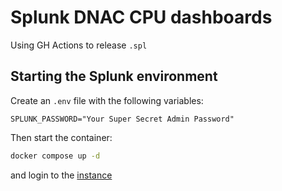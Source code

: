 # Splunk DNAC CPU dashboards

Using GH Actions to release `.spl`

## Starting the Splunk environment

Create an `.env` file with the following variables:

```ìni
SPLUNK_PASSWORD="Your Super Secret Admin Password"
```

Then start the container:

```bash
docker compose up -d
```

and login to the [instance](http://localhost:8000/)
